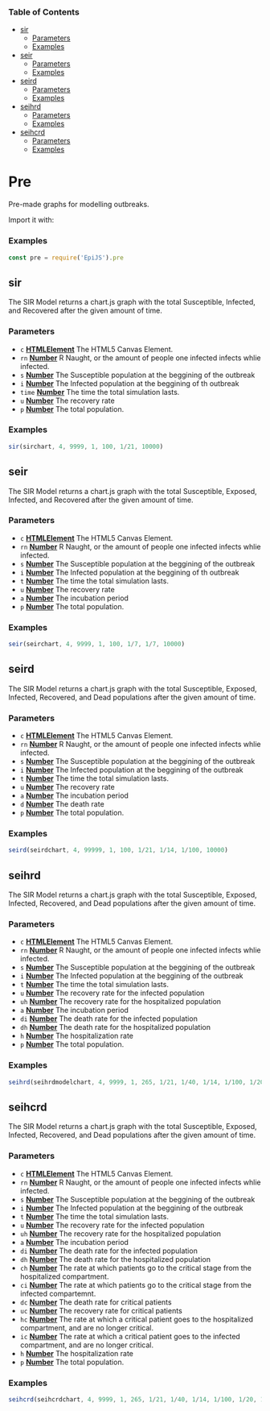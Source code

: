 <!-- Generated by documentation.js. Update this documentation by updating the source code. -->

### Table of Contents



*   [sir][3]
    *   [Parameters][4]
    *   [Examples][5]
*   [seir][6]
    *   [Parameters][7]
    *   [Examples][8]
*   [seird][9]
    *   [Parameters][10]
    *   [Examples][11]
*   [seihrd][12]
    *   [Parameters][13]
    *   [Examples][14]
*   [seihcrd][15]
    *   [Parameters][16]
    *   [Examples][17]

# Pre

Pre-made graphs for modelling outbreaks.

Import it with:

### Examples

```javascript
const pre = require('EpiJS').pre
```

## sir

The SIR Model returns a chart.js graph with the total Susceptible, Infected, and Recovered after the given amount of time.

### Parameters

*   `c` **[HTMLElement][18]** The HTML5 Canvas Element.
*   `rn` **[Number][19]** R Naught, or the amount of people one infected infects whlie infected.
*   `s` **[Number][19]** The Susceptible population at the beggining of the outbreak
*   `i` **[Number][19]** The Infected population at the beggining of th outbreak
*   `time` **[Number][19]** The time the total simulation lasts.
*   `u` **[Number][19]** The recovery rate
*   `p` **[Number][19]** The total population.

### Examples

```javascript
sir(sirchart, 4, 9999, 1, 100, 1/21, 10000)
```

## seir

The SIR Model returns a chart.js graph with the total Susceptible, Exposed, Infected, and Recovered after the given amount of time.

### Parameters

*   `c` **[HTMLElement][18]** The HTML5 Canvas Element.
*   `rn` **[Number][19]** R Naught, or the amount of people one infected infects whlie infected.
*   `s` **[Number][19]** The Susceptible population at the beggining of the outbreak
*   `i` **[Number][19]** The Infected population at the beggining of th outbreak
*   `t` **[Number][19]** The time the total simulation lasts.
*   `u` **[Number][19]** The recovery rate
*   `a` **[Number][19]** The incubation period
*   `p` **[Number][19]** The total population.

### Examples

```javascript
seir(seirchart, 4, 9999, 1, 100, 1/7, 1/7, 10000)
```

## seird

The SIR Model returns a chart.js graph with the total Susceptible, Exposed, Infected, Recovered, and Dead populations after the given amount of time.

### Parameters

*   `c` **[HTMLElement][18]** The HTML5 Canvas Element.
*   `rn` **[Number][19]** R Naught, or the amount of people one infected infects whlie infected.
*   `s` **[Number][19]** The Susceptible population at the beggining of the outbreak
*   `i` **[Number][19]** The Infected population at the beggining of the outbreak
*   `t` **[Number][19]** The time the total simulation lasts.
*   `u` **[Number][19]** The recovery rate
*   `a` **[Number][19]** The incubation period
*   `d` **[Number][19]** The death rate
*   `p` **[Number][19]** The total population.

### Examples

```javascript
seird(seirdchart, 4, 99999, 1, 100, 1/21, 1/14, 1/100, 10000)
```

## seihrd

The SIR Model returns a chart.js graph with the total Susceptible, Exposed, Infected, Recovered, and Dead populations after the given amount of time.

### Parameters

*   `c` **[HTMLElement][18]** The HTML5 Canvas Element.
*   `rn` **[Number][19]** R Naught, or the amount of people one infected infects whlie infected.
*   `s` **[Number][19]** The Susceptible population at the beggining of the outbreak
*   `i` **[Number][19]** The Infected population at the beggining of the outbreak
*   `t` **[Number][19]** The time the total simulation lasts.
*   `u` **[Number][19]** The recovery rate for the infected population
*   `uh` **[Number][19]** The recovery rate for the hospitalized population
*   `a` **[Number][19]** The incubation period
*   `di` **[Number][19]** The death rate for the infected population
*   `dh` **[Number][19]** The death rate for the hospitalized population
*   `h` **[Number][19]** The hospitalization rate
*   `p` **[Number][19]** The total population.

### Examples

```javascript
seihrd(seihrdmodelchart, 4, 9999, 1, 265, 1/21, 1/40, 1/14, 1/100, 1/20, 1/30, 10000)
```

## seihcrd

The SIR Model returns a chart.js graph with the total Susceptible, Exposed, Infected, Recovered, and Dead populations after the given amount of time.

### Parameters

*   `c` **[HTMLElement][18]** The HTML5 Canvas Element.
*   `rn` **[Number][19]** R Naught, or the amount of people one infected infects whlie infected.
*   `s` **[Number][19]** The Susceptible population at the beggining of the outbreak
*   `i` **[Number][19]** The Infected population at the beggining of the outbreak
*   `t` **[Number][19]** The time the total simulation lasts.
*   `u` **[Number][19]** The recovery rate for the infected population
*   `uh` **[Number][19]** The recovery rate for the hospitalized population
*   `a` **[Number][19]** The incubation period
*   `di` **[Number][19]** The death rate for the infected population
*   `dh` **[Number][19]** The death rate for the hospitalized population
*   `ch` **[Number][19]** The rate at which patients go to the critical stage from the hospitalized compartment.
*   `ci` **[Number][19]** The rate at which patients go to the critical stage from the infected compartemnt.
*   `dc` **[Number][19]** The death rate for critical patients
*   `uc` **[Number][19]** The recovery rate for critical patients
*   `hc` **[Number][19]** The rate at which a critical patient goes to the hospitalized compartment, and are no longer critical.
*   `ic` **[Number][19]** The rate at which a critical patient goes to the infected compartment, and are no longer critical.
*   `h` **[Number][19]** The hospitalization rate
*   `p` **[Number][19]** The total population.

### Examples

```javascript
seihcrd(seihcrdchart, 4, 9999, 1, 265, 1/21, 1/40, 1/14, 1/100, 1/20, 1/10, 1/40, 2/5, 1/5, 1/5, 1/5, 1/30, 10000)
```

[1]: #chart

[2]: #examples

[3]: #sir

[4]: #parameters

[5]: #examples-1

[6]: #seir

[7]: #parameters-1

[8]: #examples-2

[9]: #seird

[10]: #parameters-2

[11]: #examples-3

[12]: #seihrd

[13]: #parameters-3

[14]: #examples-4

[15]: #seihcrd

[16]: #parameters-4

[17]: #examples-5

[18]: https://developer.mozilla.org/docs/Web/HTML/Element

[19]: https://developer.mozilla.org/docs/Web/JavaScript/Reference/Global_Objects/Number
